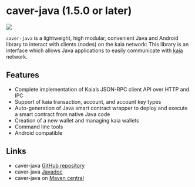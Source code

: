 # caver-java (1.5.0 or later)

![](/img/references/klaytnXcaver-java.png)

`caver-java` is a lightweight, high modular, convenient Java and Android library to interact with clients \(nodes\) on the kaia network: This library is an interface which allows Java applications to easily communicate with [kaia](https://kaia.io) network.

## Features <a id="features"></a>

- Complete implementation of Kaia’s JSON-RPC client API over HTTP and IPC
- Support of kaia transaction, account, and account key types
- Auto-generation of Java smart contract wrapper to deploy and execute a smart contract from native Java code
- Creation of a new wallet and managing kaia wallets
- Command line tools
- Android compatible

## Links <a id="links"></a>

- caver-java [GitHub repository](https://github.com/kaiachain/caver-java)
- caver-java [Javadoc](https://javadoc.io/doc/com.klaytn.caver/core)
- caver-java on [Maven central](https://search.maven.org/artifact/com.klaytn.caver/core)
